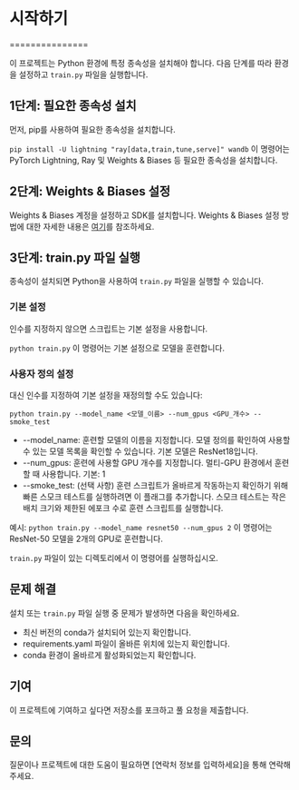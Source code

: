 # 시작하기
===============

이 프로젝트는 Python 환경에 특정 종속성을 설치해야 합니다. 다음 단계를 따라 환경을 설정하고 `train.py` 파일을 실행합니다.

## 1단계: 필요한 종속성 설치
먼저, pip를 사용하여 필요한 종속성을 설치합니다.

```pip install -U lightning "ray[data,train,tune,serve]" wandb```
이 명령어는 PyTorch Lightning, Ray 및 Weights & Biases 등 필요한 종속성을 설치합니다.

## 2단계: Weights & Biases 설정
Weights & Biases 계정을 설정하고 SDK를 설치합니다. Weights & Biases 설정 방법에 대한 자세한 내용은 [여기](https://docs.wandb.ai/ko/quickstart)를 참조하세요.

## 3단계: train.py 파일 실행
종속성이 설치되면 Python을 사용하여 `train.py` 파일을 실행할 수 있습니다.

### 기본 설정
인수를 지정하지 않으면 스크립트는 기본 설정을 사용합니다.

```python train.py```
이 명령어는 기본 설정으로 모델을 훈련합니다.

### 사용자 정의 설정
대신 인수를 지정하여 기본 설정을 재정의할 수도 있습니다:

```python train.py --model_name <모델_이름> --num_gpus <GPU_개수> --smoke_test```
- --model_name: 훈련할 모델의 이름을 지정합니다. 모델 정의를 확인하여 사용할 수 있는 모델 목록을 확인할 수 있습니다. 기본 모델은 ResNet18입니다.
- --num_gpus: 훈련에 사용할 GPU 개수를 지정합니다. 멀티-GPU 환경에서 훈련할 때 사용합니다. 기본: 1
- --smoke_test: (선택 사항) 훈련 스크립트가 올바르게 작동하는지 확인하기 위해 빠른 스모크 테스트를 실행하려면 이 플래그를 추가합니다. 스모크 테스트는 작은 배치 크기와 제한된 에포크 수로 훈련 스크립트를 실행합니다.

예시:
```python train.py --model_name resnet50 --num_gpus 2```
이 명령어는 ResNet-50 모델을 2개의 GPU로 훈련합니다.

`train.py` 파일이 있는 디렉토리에서 이 명령어를 실행하십시오.

## 문제 해결
설치 또는 `train.py` 파일 실행 중 문제가 발생하면 다음을 확인하세요.

- 최신 버전의 conda가 설치되어 있는지 확인합니다.
- requirements.yaml 파일이 올바른 위치에 있는지 확인합니다.
- conda 환경이 올바르게 활성화되었는지 확인합니다.

## 기여
이 프로젝트에 기여하고 싶다면 저장소를 포크하고 풀 요청을 제출합니다.

## 문의
질문이나 프로젝트에 대한 도움이 필요하면 [연락처 정보를 입력하세요]을 통해 연락해 주세요.